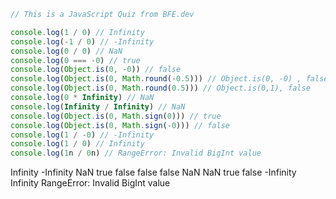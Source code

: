 ```js
// This is a JavaScript Quiz from BFE.dev

console.log(1 / 0) // Infinity
console.log(-1 / 0) // -Infinity
console.log(0 / 0) // NaN
console.log(0 === -0) // true
console.log(Object.is(0, -0)) // false
console.log(Object.is(0, Math.round(-0.5))) // Object.is(0, -0) , false
console.log(Object.is(0, Math.round(0.5))) // Object.is(0,1), false
console.log(0 * Infinity) // NaN
console.log(Infinity / Infinity) // NaN
console.log(Object.is(0, Math.sign(0))) // true
console.log(Object.is(0, Math.sign(-0))) // false
console.log(1 / -0) // -Infinity
console.log(1 / 0) // Infinity
console.log(1n / 0n) // RangeError: Invalid BigInt value
```

Infinity
-Infinity
NaN
true
false
false
false
NaN
NaN
true
false
-Infinity
Infinity
RangeError: Invalid BigInt value
